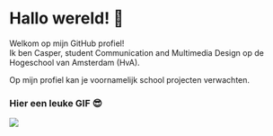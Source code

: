 <h1>Hallo wereld! 👋</h1>
<p>Welkom op mijn GitHub profiel!<br>
Ik ben Casper, student Communication and Multimedia Design op de Hogeschool van Amsterdam (HvA).</p>
<p>Op mijn profiel kan je voornamelijk school projecten verwachten.</p>
<h3>Hier een leuke GIF 😎</h3>
<img src="./assets/gojo-satoru.gif">

